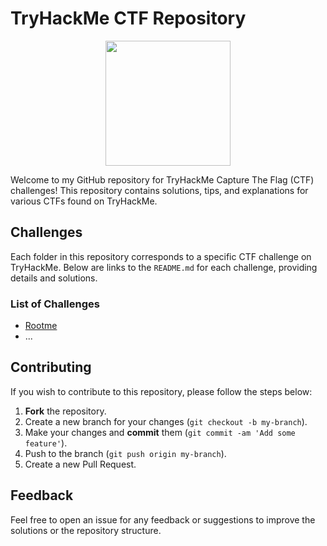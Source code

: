 # TryHackMe CTF Repository

<div align="center">
  <img src="https://assets.tryhackme.com/img/THMlogo.png" width="200">
</div>


Welcome to my GitHub repository for TryHackMe Capture The Flag (CTF) challenges! This repository contains solutions, tips, and explanations for various CTFs found on TryHackMe.

## Challenges

Each folder in this repository corresponds to a specific CTF challenge on TryHackMe. Below are links to the `README.md` for each challenge, providing details and solutions.

### List of Challenges

- [Rootme](RootMe/README.md)
- ...

## Contributing

If you wish to contribute to this repository, please follow the steps below:

1. **Fork** the repository.
2. Create a new branch for your changes (`git checkout -b my-branch`).
3. Make your changes and **commit** them (`git commit -am 'Add some feature'`).
4. Push to the branch (`git push origin my-branch`).
5. Create a new Pull Request.

## Feedback

Feel free to open an issue for any feedback or suggestions to improve the solutions or the repository structure.
